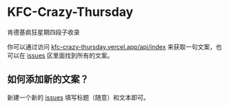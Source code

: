 # KFC-Crazy-Thursday

肯德基疯狂星期四段子收录

你可以通过访问 [kfc-crazy-thursday.vercel.app/api/index](https://kfc-crazy-thursday.vercel.app/api/index) 来获取一句文案，也可以在 [issues](https://github.com/Nthily/KFC-Crazy-Thursday/issues?q=is%3Aissue+label%3A%E6%96%87%E6%A1%88%E6%8F%90%E4%BE%9B+) 区里面找到所有的文案。

## 如何添加新的文案？

新建一个新的 [issues](https://github.com/Nthily/KFC-Crazy-Thursday/issues/new?assignees=&labels=%E6%96%87%E6%A1%88%E6%8F%90%E4%BE%9B&template=----.md&title=) 填写标题（随意）和文本即可。

